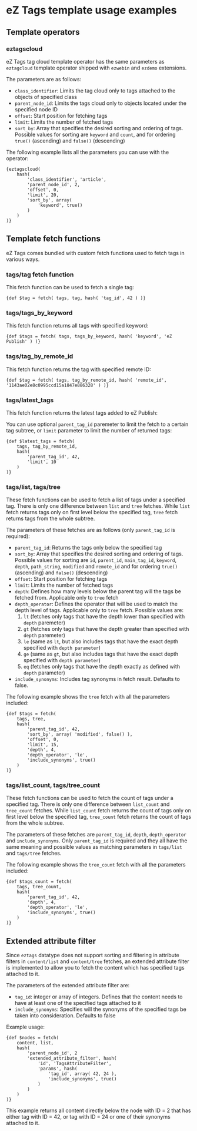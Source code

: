 # eZ Tags template usage examples

## Template operators

### eztagscloud

eZ Tags tag cloud template operator has the same parameters as `eztagcloud` template operator shipped with `ezwebin` and `ezdemo` extensions.

The parameters are as follows:

* `class_identifier`: Limits the tag cloud only to tags attached to the objects of specified class
* `parent_node_id`: Limits the tags cloud only to objects located under the specified node ID
* `offset`: Start position for fetching tags
* `limit`: Limits the number of fetched tags
* `sort_by`: Array that specifies the desired sorting and ordering of tags. Possible values for sorting are `keyword` and `count`, and for ordering `true()` (ascending) and `false()` (descending)

The following example lists all the parameters you can use with the operator:

```
{eztagscloud(
    hash(
        'class_identifier', 'article',
        'parent_node_id', 2,
        'offset', 0,
        'limit', 20,
        'sort_by', array(
            'keyword', true()
        )
    )
)}
```

## Template fetch functions

eZ Tags comes bundled with custom fetch functions used to fetch tags in various ways.

### tags/tag fetch function

This fetch function can be used to fetch a single tag:

```
{def $tag = fetch( tags, tag, hash( 'tag_id', 42 ) )}
```

### tags/tags_by_keyword

This fetch function returns all tags with specified keyword:

```
{def $tags = fetch( tags, tags_by_keyword, hash( 'keyword', 'eZ Publish' ) )}
```

### tags/tag_by_remote_id

This fetch function returns the tag with specified remote ID:

```
{def $tag = fetch( tags, tag_by_remote_id, hash( 'remote_id', '1143ae02e8c0995ccd15a1847e886328' ) )}
```

### tags/latest_tags

This fetch function returns the latest tags added to eZ Publish:

You can use optional `parent_tag_id` paremeter to limit the fetch to a certain tag subtree, or `limit` parameter to limit the number of returned tags:

```
{def $latest_tags = fetch(
    tags, tag_by_remote_id,
    hash(
        'parent_tag_id', 42,
        'limit', 10
    )
)}
```

### tags/list, tags/tree

These fetch functions can be used to fetch a list of tags under a specified tag. There is only one difference between `list` and `tree` fetches. While `list` fetch returns tags only on first level below the specified tag, `tree` fetch returns tags from the whole subtree.

The parameters of these fetches are as follows (only `parent_tag_id` is required):

* `parent_tag_id`: Returns the tags only below the specified tag
* `sort_by`: Array that specifies the desired sorting and ordering of tags. Possible values for sorting are `id`, `parent_id`, `main_tag_id`, `keyword`, `depth`, `path_string`, `modified` and `remote_id` and for ordering `true()` (ascending) and `false()` (descending)
* `offset`: Start position for fetching tags
* `limit`: Limits the number of fetched tags
* `depth`: Defines how many levels below the parent tag will the tags be fetched from. Applicable only to `tree` fetch
* `depth_operator`: Defines the operator that will be used to match the depth level of tags. Applicable only to `tree` fetch. Possible values are:
  1. `lt` (fetches only tags that have the depth lower than specified with `depth` paremeter)
  2. `gt` (fetches only tags that have the depth greater than specified with `depth` paremeter)
  3. `le` (same as `lt`, but also includes tags that have the exact depth specified with `depth parameter`)
  4. `ge` (same as `gt`, but also includes tags that have the exact depth specified with `depth parameter`)
  5. `eq` (fetches only tags that have the depth exactly as defined with `depth` parameter)
* `include_synonyms`: Includes tag synonyms in fetch result. Defaults to false.

The following example shows the `tree` fetch with all the parameters included:

```
{def $tags = fetch(
    tags, tree,
    hash(
        'parent_tag_id', 42,
        'sort_by', array( 'modified', false() ),
        'offset', 0,
        'limit', 15,
        'depth', 4,
        'depth_operator', 'le',
        'include_synonyms', true()
    )
)}
```

### tags/list_count, tags/tree_count

These fetch functions can be used to fetch the count of tags under a specified tag. There is only one difference between `list_count` and `tree_count` fetches. While `list_count` fetch returns the count of tags only on first level below the specified tag, `tree_count` fetch returns the count of tags from the whole subtree.

The parameters of these fetches are `parent_tag_id`, `depth`, `depth_operator` and `include_synonyms`. Only `parent_tag_id` is required and they all have the same meaning and possible values as matching parameters in `tags/list` and `tags/tree` fetches.

The following example shows the `tree_count` fetch with all the parameters included:

```
{def $tags_count = fetch(
    tags, tree_count,
    hash(
        'parent_tag_id', 42,
        'depth', 4,
        'depth_operator', 'le',
        'include_synonyms', true()
    )
)}
```

## Extended attribute filter

Since `eztags` datatype does not support sorting and filtering in attribute filters in `content/list` and `content/tree` fetches, an extended attribute filter is implemented to allow you to fetch the content which has specified tags attached to it.

The parameters of the extended attribute filter are:

* `tag_id`: integer or array of integers. Defines that the content needs to have at least one of the specified tags attached to it
* `include_synonyms`: Specifies will the synonyms of the specified tags be taken into consideration. Defaults to false

Example usage:

```
{def $nodes = fetch(
    content, list,
    hash(
        'parent_node_id', 2
        'extended_attribute_filter', hash(
            'id', 'TagsAttributeFilter',
            'params', hash(
                'tag_id', array( 42, 24 ),
                'include_synonyms', true()
            )
        )
    )
)}
```

This example returns all content directly below the node with ID = 2 that has either tag with ID = 42, or tag with ID = 24 or one of their synonyms attached to it.
